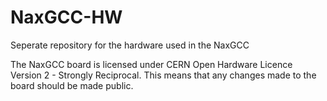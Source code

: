 # NaxGCC-HW

Seperate repository for the hardware used in the NaxGCC

The NaxGCC board is licensed under CERN Open Hardware Licence Version 2 - Strongly Reciprocal.
This means that any changes made to the board should be made public.

